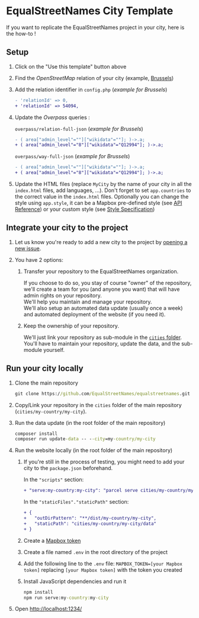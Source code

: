 # EqualStreetNames City Template

If you want to replicate the EqualStreetNames project in your city, here is the how-to !

## Setup

1. Click on the "Use this template" button above

1. Find the *OpenStreetMap* relation of your city (example, [Brussels](https://www.openstreetmap.org/relation/54094))

1. Add the relation identifier in `config.php` (*example for Brussels*)

    ```diff
    - 'relationId' => 0,
    + 'relationId' => 54094,
    ```

1. Update the *Overpass* queries :

    `overpass/relation-full-json` (*example for Brussels*)

    ```diff
    - ( area["admin_level"=""]["wikidata"=""]; )->.a;
    + ( area["admin_level"="8"]["wikidata"="Q12994"]; )->.a;
    ```

    `overpass/way-full-json` (*example for Brussels*)

    ```diff
    - ( area["admin_level"=""]["wikidata"=""]; )->.a;
    + ( area["admin_level"="8"]["wikidata"="Q12994"]; )->.a;
    ```

1. Update the HTML files (replace `MyCity` by the name of your city in all the `index.html` files, add languages, ...). Don't forget to set `app.countries` to the correct value in the `index.html` files.
Optionally you can change the style using `app.style`, it can be a Mapbox pre-defined style (see [API Reference](https://docs.mapbox.com/mapbox-gl-js/api/#map)) or your custom style (see [Style Specification](https://docs.mapbox.com/mapbox-gl-js/style-spec/))

## Integrate your city to the project

1. Let us know you're ready to add a new city to the project by [opening a new issue](https://github.com/EqualStreetNames/equalstreetnames/issues).

1. You have 2 options:

    1. Transfer your repository to the EqualStreetNames organization.

       If you choose to do so, you stay of course "owner" of the repository, we'll create a team for you (and anyone you want) that will have admin rights on your repository.  
       We'll help you maintain and manage your repository.  
       We'll also setup an automated data update (usually once a week) and automated deployment of the website (if you need it).

    1. Keep the ownership of your repository.

       We'll just link your repository as sub-module in the [`cities` folder](https://github.com/EqualStreetNames/equalstreetnames/tree/master/cities).  
       You'll have to maintain your repository, update the data, and the sub-module yourself.

## Run your city locally

1. Clone the main repository

    ```cmd
    git clone https://github.com/EqualStreetNames/equalstreetnames.git
    ```

1. Copy/Link your repository in the `cities` folder of the main repository (`cities/my-country/my-city`).

1. Run the data update (in the root folder of the main repository)

    ```cmd
    composer install
    composer run update-data -- --city=my-country/my-city
    ```

1. Run the website locally (in the root folder of the main repository)

    1. If you're still in the process of testing, you might need to add your city to the `package.json` beforehand.

        In the `"scripts"` section:

        ```diff
        + "serve:my-country:my-city": "parcel serve cities/my-country/my-city/html/index.html cities/my-country/my-city/html/*/index.html --global app --out-dir dist/my-country/my-city"
        ```

        In the `"staticFiles"."staticPath"` section:

        ```diff
        + {
        +   "outDirPattern": "**/dist/my-country/my-city",
        +   "staticPath": "cities/my-country/my-city/data"
        + }
        ```

    1. Create a [Mapbox token](https://docs.mapbox.com/help/how-mapbox-works/access-tokens/)

    1. Create a file named `.env` in the root directory of the project

    1. Add the following line to the `.env` file: `MAPBOX_TOKEN=[your Mapbox token]` replacing `[your Mapbox token]` with the token you created

    1. Install JavaScript dependencies and run it

        ```cmd
        npm install
        npm run serve:my-country:my-city
        ```

1. Open <http://localhost:1234/>
